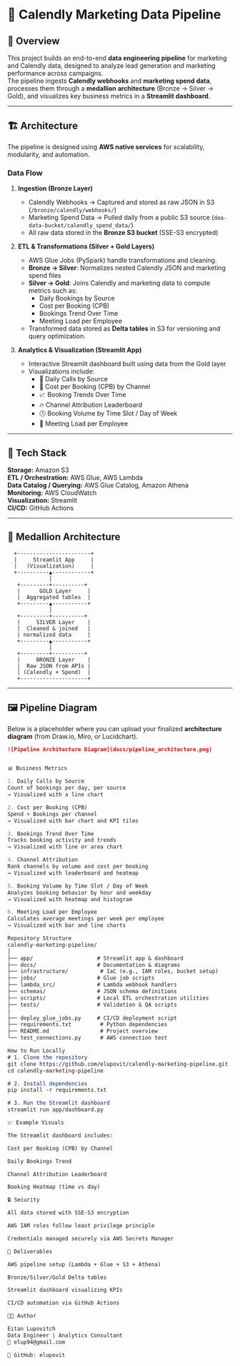 # 🧠 Calendly Marketing Data Pipeline

## 🚀 Overview
This project builds an end-to-end **data engineering pipeline** for marketing and Calendly data, designed to analyze lead generation and marketing performance across campaigns.  
The pipeline ingests **Calendly webhooks** and **marketing spend data**, processes them through a **medallion architecture** (Bronze → Silver → Gold), and visualizes key business metrics in a **Streamlit dashboard**.

---

## 🏗️ Architecture
The pipeline is designed using **AWS native services** for scalability, modularity, and automation.

### Data Flow
1. **Ingestion (Bronze Layer)**  
   - Calendly Webhooks → Captured and stored as raw JSON in S3 (`/bronze/calendly/webhooks/`)  
   - Marketing Spend Data → Pulled daily from a public S3 source (`dea-data-bucket/calendly_spend_data/`)  
   - All raw data stored in the **Bronze S3 bucket** (SSE-S3 encrypted)

2. **ETL & Transformations (Silver + Gold Layers)**  
   - AWS Glue Jobs (PySpark) handle transformations and cleaning.  
   - **Bronze → Silver**: Normalizes nested Calendly JSON and marketing spend files  
   - **Silver → Gold**: Joins Calendly and marketing data to compute metrics such as:
     - Daily Bookings by Source  
     - Cost per Booking (CPB)  
     - Bookings Trend Over Time  
     - Meeting Load per Employee  
   - Transformed data stored as **Delta tables** in S3 for versioning and query optimization.

3. **Analytics & Visualization (Streamlit App)**  
   - Interactive Streamlit dashboard built using data from the Gold layer  
   - Visualizations include:
     - 📅 Daily Calls by Source  
     - 💸 Cost per Booking (CPB) by Channel  
     - 📈 Booking Trends Over Time  
     - 🔥 Channel Attribution Leaderboard  
     - 🕓 Booking Volume by Time Slot / Day of Week  
     - 👥 Meeting Load per Employee  

---

## 🧩 Tech Stack

**Storage:** Amazon S3  
**ETL / Orchestration:** AWS Glue, AWS Lambda  
**Data Catalog / Querying:** AWS Glue Catalog, Amazon Athena  
**Monitoring:** AWS CloudWatch  
**Visualization:** Streamlit  
**CI/CD:** GitHub Actions  

---

## 🧱 Medallion Architecture

      +-----------------------+
      |     Streamlit App     |
      |   (Visualization)     |
      +----------▲------------+
                 │
       +---------+----------+
       |      GOLD Layer     |
       |  Aggregated tables  |
       +---------▲-----------+
                 │
       +---------+----------+
       |     SILVER Layer    |
       |  Cleaned & joined   |
       | normalized data     |
       +---------▲-----------+
                 │
       +---------+----------+
       |     BRONZE Layer    |
       |  Raw JSON from APIs |
       | (Calendly + Spend)  |
       +---------------------+

---

## 🖼️ Pipeline Diagram

Below is a placeholder where you can upload your finalized **architecture diagram** (from Draw.io, Miro, or Lucidchart).

```markdown
![Pipeline Architecture Diagram](docs/pipeline_architecture.png)


📊 Business Metrics

1. Daily Calls by Source
Count of bookings per day, per source
→ Visualized with a line chart

2. Cost per Booking (CPB)
Spend ÷ Bookings per channel
→ Visualized with bar chart and KPI tiles

3. Bookings Trend Over Time
Tracks booking activity and trends
→ Visualized with line or area chart

4. Channel Attribution
Rank channels by volume and cost per booking
→ Visualized with leaderboard and heatmap

5. Booking Volume by Time Slot / Day of Week
Analyzes booking behavior by hour and weekday
→ Visualized with heatmap and histogram

6. Meeting Load per Employee
Calculates average meetings per week per employee
→ Visualized with bar and line charts

Repository Structure
calendly-marketing-pipeline/
│
├── app/                    # Streamlit app & dashboard
├── docs/                   # Documentation & diagrams
├── infrastructure/          # IaC (e.g., IAM roles, bucket setup)
├── jobs/                   # Glue job scripts
├── lambda_src/             # Lambda webhook handlers
├── schemas/                # JSON schema definitions
├── scripts/                # Local ETL orchestration utilities
├── tests/                  # Validation & QA scripts
│
├── deploy_glue_jobs.py     # CI/CD deployment script
├── requirements.txt         # Python dependencies
├── README.md                # Project overview
└── test_connections.py      # AWS connection test

How to Run Locally
# 1. Clone the repository
git clone https://github.com/elupovit/calendly-marketing-pipeline.git
cd calendly-marketing-pipeline

# 2. Install dependencies
pip install -r requirements.txt

# 3. Run the Streamlit dashboard
streamlit run app/dashboard.py

📈 Example Visuals

The Streamlit dashboard includes:

Cost per Booking (CPB) by Channel

Daily Bookings Trend

Channel Attribution Leaderboard

Booking Heatmap (time vs day)

🔒 Security

All data stored with SSE-S3 encryption

AWS IAM roles follow least privilege principle

Credentials managed securely via AWS Secrets Manager

🧾 Deliverables

AWS pipeline setup (Lambda + Glue + S3 + Athena)

Bronze/Silver/Gold Delta tables

Streamlit dashboard visualizing KPIs

CI/CD automation via GitHub Actions

👨‍💻 Author

Eitan Lupovitch
Data Engineer | Analytics Consultant
📧 elup94@gmail.com

📂 GitHub: elupovit
